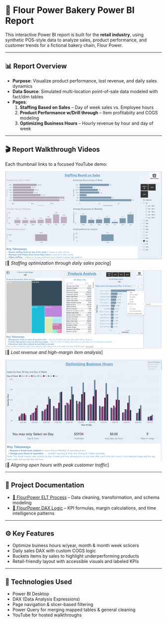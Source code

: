 # 🧁 Flour Power Bakery Power BI Report

This interactive Power BI report is built for the **retail industry**, using synthetic POS-style data to analyze sales, product performance, and customer trends for a fictional bakery chain, Flour Power.

---

## 📊 Report Overview

- **Purpose**: Visualize product performance, lost revenue, and daily sales dynamics
- **Data Source**: Simulated multi-location point-of-sale data modeled with fact/dim tables
- **Pages**:
  1. **Staffing Based on Sales** – Day of week sales vs. Employee hours
  2. **Product Performance w/Drill through** – Item profitabiity and COGS modeling
  3. **Optimizing Business Hours** – Hourly revenue by hour and day of week

---

## 🎬 Report Walkthrough Videos

Each thumbnail links to a focused YouTube demo:

[![Staffing Based on Sales ➜](./Assets/PNG-%20StaffingBasedonSalesAnalysis.png)](https://youtu.be/NL-BHHzpXQk)  
[📎 _Staffing optimization through daily sales pacing_]

[![Product Analysis ➜](./Assets/PNG-ProductAnalysis.png)](https://youtu.be/7vwDhfGsJGM)  
[📎 _Lost revenue and high-margin item analysis_]

[![ptimizing Business Hours ➜](./Assets/PNG-OptimizeBusinessHoursAnalysis.png)](https://youtu.be/H-vI-EoFtyM)  
[📎 _Aligning open hours with peak customer traffic_]

---

## 📄 Project Documentation

- [🔄 FlourPower ELT Process](./FlourPowerELT_Process.md) – Data cleaning, transformation, and schema modeling
- [🧮 FlourPower DAX Logic](./FlourPowerDAX.md) – KPI formulas, margin calculations, and time intelligence patterns

---

## ⚙️ Key Features

- Optimize buiness hours w/year, month & month week sclicers 
- Daily sales DAX with custom COGS logic  
- Buckets items by sales to highlight underperforming products  
- Retail-friendly layout with accessible visuals and labeled KPIs

---

## 🧠 Technologies Used

- Power BI Desktop  
- DAX (Data Analysis Expressions)  
- Page navigation & slicer-based filtering 
- Power Query for merging mapped tables & general cleaning  
- YouTube for hosted walkthroughs